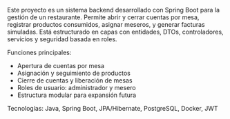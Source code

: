 Este proyecto es un sistema backend desarrollado con Spring Boot para la gestión de un restaurante. Permite abrir y cerrar cuentas por mesa, registrar productos consumidos, asignar meseros, y generar facturas simuladas. Está estructurado en capas con entidades, DTOs, controladores, servicios y seguridad basada en roles.

Funciones principales:
- Apertura de cuentas por mesa
- Asignación y seguimiento de productos
- Cierre de cuentas y liberación de mesas
- Roles de usuario: administrador y mesero
- Estructura modular para expansión futura

Tecnologías: Java, Spring Boot, JPA/Hibernate, PostgreSQL, Docker, JWT

